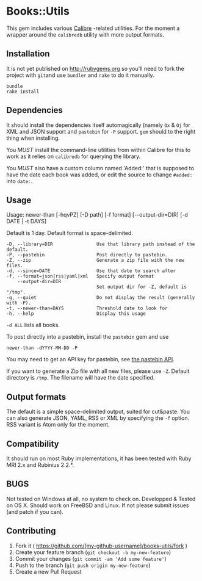# Books::Utils

This gem includes various [Calibre](http://calibre-ebook.com) -related utilities.
For the moment a wrapper around the `calibredb` utility with more output formats.

## Installation

It is not yet published on http://rubygems.org so you'll need to fork the project
with `git`and use `bundler` and `rake` to do it manually. 

    bundle
    rake install

## Dependencies

It should install the dependencies itself automagically (namely `Ox` & `Oj` for
XML and JSON support and `pastebin` for `-P` support.  `gem` should to the right thing
when installing.

You *MUST* install the command-line utilities from within Calibre for this to
work as it relies on `calibredb` for querying the library.

You *MUST* also have a custom column named 'Added:' that is supposed to have the
date each book was added, or edit the source to change `#added:` into `date:`.

## Usage

Usage: newer-than [-hqvPZ] [-D path] [-f format] [--output-dir=DIR] [-d DATE | -t DAYS]

Default is 1 day.  Default format is space-delimited.

    -D, --library=DIR                Use that library path instead of the default.
    -P, --pastebin                   Post directly to pastebin.
    -Z, --zip                        Generate a zip file with the new files.
    -d, --since=DATE                 Use that date to search after
    -f, --format=json|rss|yaml|xml   Specify output format
        --output-dir=DIR
                                     Set output dir for -Z, default is "/tmp".
    -q, --quiet                      Do not display the result (generally with -P).
    -t, --newer-than=DAYS            Threshold date to look for
    -h, --help                       Display this usage

`-d ALL` lists all books.

To post directly into a pastebin, install the `pastebin` gem and use

    newer-than -dYYYY-MM-DD -P
    
You may need to get an API key for pastebin, see [the pastebin API](http://pastebin.com/api).

If you want to generate a Zip file with all new files, please use `-Z`.  Default directory is `/tmp`.  The filename will have the date specified.

## Output formats
 
The default is a simple space-delimited output, suited for cut&paste. You can also generate JSON,
YAML, RSS or XML by specifying the `-f` option.  RSS variant is Atom only for the moment.

## Compatibility

It should run on most Ruby implementations, it has been tested with Ruby MRI 2.x
and Rubinius 2.2.*.

## BUGS

Not tested on Windows at all, no system to check on.  Developped & Tested on OS X.
Should work on FreeBSD and Linux.  If not please submit issues (and patch if you can).

## Contributing

1. Fork it ( https://github.com/[my-github-username]/books-utils/fork )
2. Create your feature branch (`git checkout -b my-new-feature`)
3. Commit your changes (`git commit -am 'Add some feature'`)
4. Push to the branch (`git push origin my-new-feature`)
5. Create a new Pull Request
